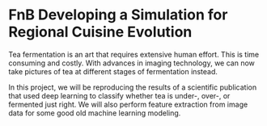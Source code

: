# FnB Developing a Simulation for Regional Cuisine Evolution
Tea fermentation is an art that requires extensive human effort. This is time consuming and costly. With advances in imaging technology, we can now take pictures of tea at different stages of fermentation instead. 

In this project, we will be reproducing the results of a scientific publication that used deep learning to classify whether tea is under-, over-, or fermented just right. We will also perform feature extraction from image data for some good old machine learning modeling. 
